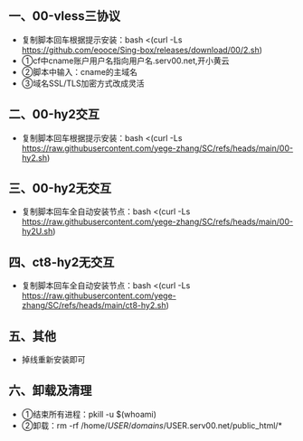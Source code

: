 ## 一、00-vless三协议
* 复制脚本回车根据提示安装：bash <(curl -Ls https://github.com/eooce/Sing-box/releases/download/00/2.sh)
* ①cf中cname账户用户名指向用户名.serv00.net,开小黄云
* ②脚本中输入：cname的主域名
* ③域名SSL/TLS加密方式改成灵活
## 二、00-hy2交互
* 复制脚本回车根据提示安装：bash <(curl -Ls https://raw.githubusercontent.com/yege-zhang/SC/refs/heads/main/00-hy2.sh)
## 三、00-hy2无交互
* 复制脚本回车全自动安装节点：bash <(curl -Ls https://raw.githubusercontent.com/yege-zhang/SC/refs/heads/main/00-hy2U.sh)
## 四、ct8-hy2无交互
* 复制脚本回车全自动安装节点：bash <(curl -Ls https://raw.githubusercontent.com/yege-zhang/SC/refs/heads/main/ct8-hy2.sh)
## 五、其他
*  掉线重新安装即可
## 六、卸载及清理
*  ①结束所有进程：pkill -u $(whoami)
*  ②卸载：rm -rf /home/$USER/domains/$USER.serv00.net/public_html/*
